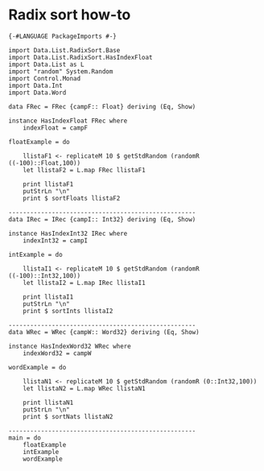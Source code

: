 # Radix sort how-to


    {-#LANGUAGE PackageImports #-}
    
    import Data.List.RadixSort.Base
    import Data.List.RadixSort.HasIndexFloat
    import Data.List as L
    import "random" System.Random
    import Control.Monad
    import Data.Int
    import Data.Word
    
    data FRec = FRec {campF:: Float} deriving (Eq, Show)
    
    instance HasIndexFloat FRec where
        indexFloat = campF
    
    floatExample = do
    
        llistaF1 <- replicateM 10 $ getStdRandom (randomR ((-100)::Float,100))
        let llistaF2 = L.map FRec llistaF1
    
        print llistaF1
        putStrLn "\n"
        print $ sortFloats llistaF2
    
    ----------------------------------------------------
    data IRec = IRec {campI:: Int32} deriving (Eq, Show)
    
    instance HasIndexInt32 IRec where
        indexInt32 = campI
    
    intExample = do
    
        llistaI1 <- replicateM 10 $ getStdRandom (randomR ((-100)::Int32,100))
        let llistaI2 = L.map IRec llistaI1
    
        print llistaI1
        putStrLn "\n"
        print $ sortInts llistaI2
    
    ----------------------------------------------------
    data WRec = WRec {campW:: Word32} deriving (Eq, Show)
    
    instance HasIndexWord32 WRec where
        indexWord32 = campW
    
    wordExample = do
    
        llistaN1 <- replicateM 10 $ getStdRandom (randomR (0::Int32,100))
        let llistaN2 = L.map WRec llistaN1
    
        print llistaN1
        putStrLn "\n"
        print $ sortNats llistaN2
    
    ----------------------------------------------------
    main = do
        floatExample
        intExample
        wordExample 

